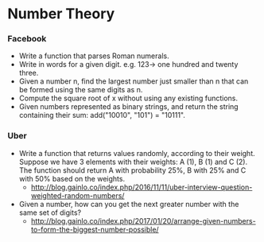 Number Theory
==

### Facebook

- Write a function that parses Roman numerals.
- Write in words for a given digit. e.g. 123-> one hundred and twenty three.
- Given a number n, find the largest number just smaller than n that can be formed using the same digits as n.
- Compute the square root of x without using any existing functions.
- Given numbers represented as binary strings, and return the string containing their sum: add("10010", "101") = "10111".

### Uber

- Write a function that returns values randomly, according to their weight. Suppose we have 3 elements with their weights: A (1), B (1) and C (2). The function should return A with probability 25%, B with 25% and C with 50% based on the weights.
  - http://blog.gainlo.co/index.php/2016/11/11/uber-interview-question-weighted-random-numbers/
- Given a number, how can you get the next greater number with the same set of digits?
  - http://blog.gainlo.co/index.php/2017/01/20/arrange-given-numbers-to-form-the-biggest-number-possible/
